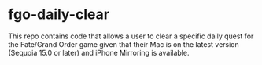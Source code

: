 # fgo-daily-clear
This repo contains code that allows a user to clear a specific daily quest for the Fate/Grand Order game given that their Mac is on the latest version (Sequoia 15.0 or later) and iPhone Mirroring is available.
